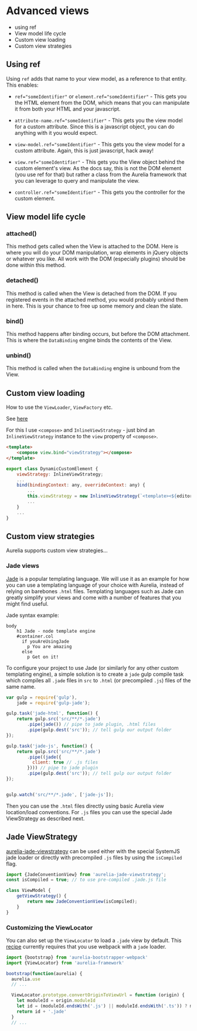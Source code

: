 # Advanced views

- using ref
- View model life cycle
- Custom view loading
- Custom view strategies

## Using ref

Using `ref` adds that name to your view model, as a reference to that entity. This enables:

- `ref="someIdentifier"` or `element.ref="someIdentifier"` - This gets you the HTML element from the DOM, which means that you can manipulate it from both your HTML and your javascript.

- `attribute-name.ref="someIdentifier"` - This gets you the view model for a custom attribute. Since this is a javascript object, you can do anything with it you would expect.

- `view-model.ref="someIdentifier"` - This gets you the view model for a custom attribute. Again, this is just javascript, hack away!

- `view.ref="someIdentifier"` - This gets you the View object behind the custom element's view. As the docs say, this is not the DOM element (you use ref for that) but rather a class from the Aurelia framework that you can leverage to query and manipulate the view. 

- `controller.ref="someIdentifier"` - This gets you the controller for the custom element.

## View model life cycle

### attached()
This method gets called when the View is attached to the DOM. Here is where you will do your DOM manipulation, wrap elements in jQuery objects or whatever you like. All work with the DOM (especially plugins) should be done within this method.

### detached()
This method is called when the View is detached from the DOM. If you registered events in the attached method, you would probably unbind them in here. This is your chance to free up some memory and clean the slate.

### bind()
This method happens after binding occurs, but before the DOM attachment. This is where the `DataBinding` engine binds the contents of the View.

### unbind()
This method is called when the `DataBinding` engine is unbound from the View.

## Custom view loading

How to use the `ViewLoader`, `ViewFactory` etc.

See [here](https://gist.github.com/kristianmandrup/b79aca9f7e314082404a02bfa0513465)

For this I use `<compose>` and `InlineViewStrategy` - just bind an `InlineViewStrategy` instance to the `view` property of `<compose>`.

```html
<template>
    <compose view.bind="viewStrategy"></compose>
</template>
```

```js
export class DynamicCustomElement {
    viewStrategy: InlineViewStrategy;
    ...
    bind(bindingContext: any, overrideContext: any) {
        ...
        this.viewStrategy = new InlineViewStrategy(`<template><${editorName} data.bind="data"></${editorName}></template>`, [dep1, dep2, ...]);
        ...
    }
    ...
}
```

## Custom view strategies

Aurelia supports custom view strategies...

### Jade views

[Jade](http://jade-lang.com/) is a popular templating language. We will use it as an example for how you can use a templating language of your choice with Aurelia, instead of relying on barebones `.html` files. Templating languages such as Jade can greatly simplify your views and come with a number of features that you might find useful.

Jade syntax example:

```jade
body
    h1 Jade - node template engine
    #container.col
      if youAreUsingJade
        p You are amazing
      else
        p Get on it!
```

To configure your project to use Jade (or similarly for any other custom templating engine), a simple solution is to create a `jade` gulp compile task which compiles all `.jade` files in `src` to `.html` (or precompiled `.js`) files of the same name.

```js
var gulp = require('gulp'),
    jade = require('gulp-jade');

gulp.task('jade-html', function() {
    return gulp.src('src/**/*.jade')
        .pipe(jade()) // pipe to jade plugin, .html files
        .pipe(gulp.dest('src')); // tell gulp our output folder
});

gulp.task('jade-js', function() {
    return gulp.src('src/**/*.jade')
        .pipe((jade({
          client: true // .js files
        }))) // pipe to jade plugin
        .pipe(gulp.dest('src')); // tell gulp our output folder
});


gulp.watch('src/**/*.jade', ['jade-js']);
```

Then you can use the `.html` files directly using basic Aurelia view location/load conventions. For `.js` files you can use the special Jade ViewStrategy as described next.

## Jade ViewStrategy

[aurelia-jade-viewstrategy](https://github.com/Craga89/aurelia-jade-viewstrategy) can be used either with the special SystemJS jade loader or directly with precompiled `.js` files by using the `isCompiled` flag.

```ts
import {JadeConventionView} from 'aurelia-jade-viewstrategy';
const isCompiled = true; // to use pre-compiled .jade.js file

class ViewModel {
    getViewStrategy() {
        return new JadeConventionView(isCompiled);
    }
}
```

### Customizing the ViewLocator

You can also set up the `ViewLocator` to load a `.jade` view by default.
This [recipe](https://github.com/aurelia/skeleton-navigation/issues/396#issuecomment-207823852) currently requires that you use webpack with a `jade` loader.

```ts
import {bootstrap} from 'aurelia-bootstrapper-webpack'
import {ViewLocator} from 'aurelia-framework'

bootstrap(function(aurelia) {
  aurelia.use
  // ...

  ViewLocator.prototype.convertOriginToViewUrl = function (origin) {
    let moduleId = origin.moduleId
    let id = (moduleId.endsWith('.js') || moduleId.endsWith('.ts')) ? moduleId.substring(0, moduleId.length - 3) : moduleId
    return id + '.jade'
  }
  // ...
```

